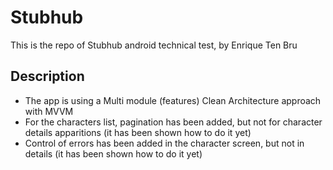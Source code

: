 # Stubhub
This is the repo of Stubhub android technical test, by Enrique Ten Bru

## Description
 - The app is using a Multi module (features) Clean Architecture approach with MVVM
 - For the characters list, pagination has been added, but not for character details apparitions (it has been shown how to do it yet)
 - Control of errors has been added in the character screen, but not in details (it has been shown how to do it yet)

